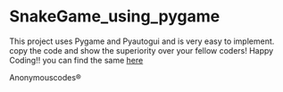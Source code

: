 # SnakeGame_using_pygame
This project uses Pygame and Pyautogui and is very easy to implement. 
copy the code and show the superiority over your fellow coders!
Happy Coding!!
you can find the same [here](https://github.com/Kushal997-das/Project-Guidance/tree/main/Desktop%20Application/Basic/Python)


Anonymouscodes®
